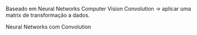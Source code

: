 Baseado em Neural Networks
Computer Vision
Convolution -> aplicar uma matrix de transformação a dados.

Neural Networks com Convolution